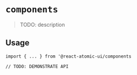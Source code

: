 # `components`

> TODO: description

## Usage

```
import { ... } from '@react-atomic-ui/components

// TODO: DEMONSTRATE API
```
